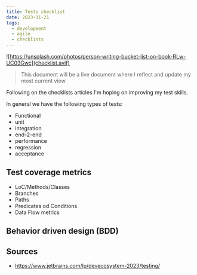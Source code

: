 ```yaml
---
title: Tests checklist
date: 2023-11-21
tags:
  - development
  - agile
  - checklists
---
```


![https://unsplash.com/photos/person-writing-bucket-list-on-book-RLw-UC03Gwc](checklist.avif)

> This document will be a live document where I reflect and update my most current view

Following on the checklists articles I'm hoping on improving my test skills.

In general we have the following types of tests:

* Functional
* unit
* integration
* end-2-end
* performance
* regression
* acceptance

## Test coverage metrics

* LoC/Methods/Classes
* Branches
* Paths
* Predicates od Conditions
* Data Flow metrics

## Behavior driven design (BDD)

## Sources

* https://www.jetbrains.com/lp/devecosystem-2023/testing/
